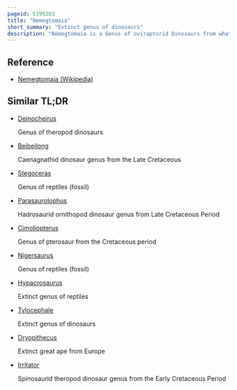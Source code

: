 ```yaml
---
pageid: 5199283
title: "Nemegtomaia"
short_summary: "Extinct genus of dinosaurs"
description: "Nemegtomaia is a Genus of oviraptorid Dinosaurs from what is now mongolia that lived in the late cretaceous Period about 70million Years ago. The first Specimen was found in 1996 and became the Base of the new Species and Genus N. Barsboldi in 2004. The original Genus Name was nemegtia but it was changed to nemegtomaia in 2005 as the former Name was preoccupied. The first Part of the generic Name Refers to the Nemegt Basin where the Animal was found and the second Part means good Mother in Reference to the Fact that Oviraptorids are known to have brooded. The specific Name honors the Palaeontologist Rinchen Barsbold. Two more Specimens were found in 2007, one of which was found on Top of a Nest with Eggs, but the Dinosaur had received its Genus Name before it was found associated with Eggs."
---
```


## Reference

- [Nemegtomaia (Wikipedia)](https://en.wikipedia.org/?curid=5199283)

## Similar TL;DR

- [Deinocheirus](/tldr/en/deinocheirus)

  Genus of theropod dinosaurs

- [Beibeilong](/tldr/en/beibeilong)

  Caenagnathid dinosaur genus from the Late Cretaceous

- [Stegoceras](/tldr/en/stegoceras)

  Genus of reptiles (fossil)

- [Parasaurolophus](/tldr/en/parasaurolophus)

  Hadrosaurid ornithopod dinosaur genus from Late Cretaceous Period

- [Cimoliopterus](/tldr/en/cimoliopterus)

  Genus of pterosaur from the Cretaceous period

- [Nigersaurus](/tldr/en/nigersaurus)

  Genus of reptiles (fossil)

- [Hypacrosaurus](/tldr/en/hypacrosaurus)

  Extinct genus of reptiles

- [Tylocephale](/tldr/en/tylocephale)

  Extinct genus of dinosaurs

- [Dryopithecus](/tldr/en/dryopithecus)

  Extinct great ape from Europe

- [Irritator](/tldr/en/irritator)

  Spinosaurid theropod dinosaur genus from the Early Cretaceous Period
